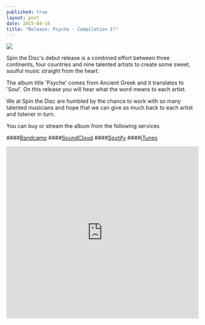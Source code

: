 ```yaml
---
published: true
layout: post
date: 2015-04-16
title: "Release: Psyche - Compilation I!"
---
```

<img class="releasecover" src="https://f1.bcbits.com/img/a0898218988_2.jpg" align="middle">

Spin the Disc's debut release is a combined effort between three continents, four countries and nine talented artists to create some sweet, soulful music straight from the heart. 

The album title 'Psyche' comes from Ancient Greek and it translates to 'Soul'. On this release you will hear what the word means to each artist. 

We at Spin the Disc are humbled by the chance to work with so many talented musicians and hope that we can give as much back to each artist and listener in turn.

You can buy or stream the album from the following services

####[Bandcamp](https://spinthedisc.bandcamp.com/releases)
####[SoundCloud](https://soundcloud.com/spinthedisc/sets/psyche-i)
####[Spotify](https://play.spotify.com/album/4qJ2bVYLBmz3fcSRYadtYT)
####[iTunes](https://itunes.apple.com/us/album/psyche-compilation-i/id980521771?ls=1#)

<iframe width="100%" height="450" scrolling="no" frameborder="no" src="https://w.soundcloud.com/player/?url=https%3A//api.soundcloud.com/playlists/92149952%3Fsecret_token%3Ds-CRtdu&amp;color=ff5500&amp;auto_play=false&amp;hide_related=false&amp;show_comments=true&amp;show_user=true&amp;show_reposts=false"></iframe>
